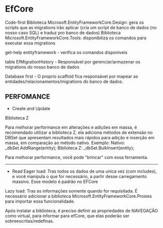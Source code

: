 # EfCore
Code-first
Biblioteca Microsoft.EntityFrameworkCore.Design: gera os scripts que as migrations irão aplicar (cria um script de banco de dados (no nosso caso SQL) e traduz pro banco de dados)
Biblioteca Microsoft.EntityFrameworkCore.Tools: disponibiliza os comandos para executar essa migrations

get-help entityframework - verifica os comandos disponiveis

table EfMigrationHistory - Responsável por gerenciar/armazenar os migrations do nosso banco de dados

Database first - 
O proprio scaffold fica responsável por mapear as entidades/relacionamentos/migrations do banco de dados. 

PERFOMANCE
----------------------------------
* Create and Update

Biblioteca Z

Para melhorar performance em alterações e adições em massa, é recomendado utilizar a biblioteca Z, ela adiciona métodos de extensão no DBSet que apresentam resultados mais rápidos para adição e inserção em massa, em comparação ao método nativo.
Exemplo:
Nativo: _dbSet.AddRange(entity);
Biblioteca Z: _dbSet.BulkInsert(entity);

Para melhorar performance, você pode "brincar" com essa ferramenta.

------------------------
* Read
Eager load: Tras todos os dados de uma unica vez (com includes), e você manipula o que for necessário, a partir desse carregamento massivo. Esse modelo é padrão no EFCore

Lazy load: Tras as informações somente quando for requisitada. É necessário adicionar a biblioteca Microsoft.EntityFrameworkCore.Proxies para importar essa funcionalidade.

Após instalar a biblioteca, é preciso definir as propriedades de NAVEGAÇÃO como virtual, para informar para efCore, que elas poderão ser sobreescritas/redefinas.